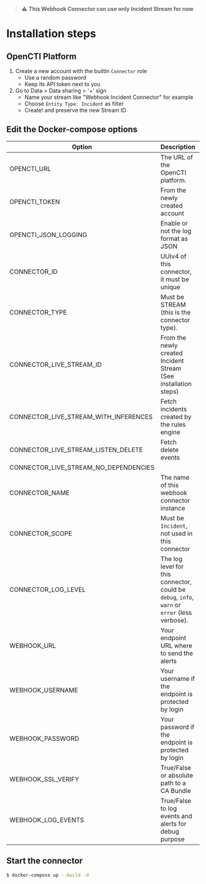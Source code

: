 > :warning: **This Webhook Connector can use only Incident Stream for now**

# Installation steps

## OpenCTI Platform

1. Create a new account with the builtin `Connector` role
    - Use a random password
    - Keep its API token next to you
2. Go to Data > Data sharing > '+' sign
    - Name your stream like "Webhook Incident Connector" for example
    - Choose `Entity Type: Incident` as filter
    - Create! and preserve the new Stream ID

## Edit the Docker-compose options

| Option                                | Description                                                                           | Mandatory |
|---------------------------------------|---------------------------------------------------------------------------------------|-----------|
| OPENCTI_URL                           | The URL of the OpenCTI platform.                                                      | Yes       |
| OPENCTI_TOKEN                         | From the newly created account                                                        | Yes       |
| OPENCTI_JSON_LOGGING                  | Enable or not the log format as JSON                                                  | No        |
| CONNECTOR_ID                          | UUIv4 of this connector, it must be unique                                            | Yes       |
| CONNECTOR_TYPE                        | Must be STREAM (this is the connector type).                                          | Yes       |
| CONNECTOR_LIVE_STREAM_ID              | From the newly created Incident Stream (See installation steps)                       | Yes       |
| CONNECTOR_LIVE_STREAM_WITH_INFERENCES | Fetch incidents created by the rules engine                                           | Yes       |
| CONNECTOR_LIVE_STREAM_LISTEN_DELETE   | Fetch delete events                                                                   | Yes       |
| CONNECTOR_LIVE_STREAM_NO_DEPENDENCIES |                                                                                       | Yes       |
| CONNECTOR_NAME                        | The name of this webhook connector instance                                           | Yes       |
| CONNECTOR_SCOPE                       | Must be `Incident`, not used in this connector                                        | Yes       |
| CONNECTOR_LOG_LEVEL                   | The log level for this connector, could be `debug`, `info`, `warn` or `error` (less verbose). | No        |
| WEBHOOK_URL                           | Your endpoint URL where to send the alerts                                            | Yes       |
| WEBHOOK_USERNAME                      | Your username if the endpoint is protected by login                                   | No        |
| WEBHOOK_PASSWORD                      | Your password if the endpoint is protected by login                                   | No        |
| WEBHOOK_SSL_VERIFY                    | True/False or absolute path to a CA Bundle                                            | No        |
| WEBHOOK_LOG_EVENTS                    | True/False to log events and alerts for debug purpose                                 | No        |

## Start the connector 

```sh
$ docker-compose up --build -d
```
